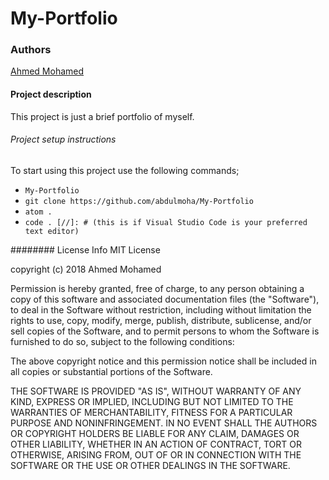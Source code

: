 # My-Portfolio


### Authors
[Ahmed Mohamed](https://github.com/abdulmoha)

#### Project description
This project is just a brief portfolio of myself.

###### Project setup instructions
To start using this project use the following commands;
- `My-Portfolio`
- `git clone https://github.com/abdulmoha/My-Portfolio`
- `atom .`
- `code . [//]: # (this is if Visual Studio Code is your preferred text editor)`

######## License Info
MIT License

copyright (c) 2018 Ahmed Mohamed

Permission is hereby granted, free of charge, to any person obtaining a copy of this software and associated documentation files (the "Software"), to deal in the Software without restriction, including without limitation the rights to use, copy, modify, merge, publish, distribute, sublicense, and/or sell copies of the Software, and to permit persons to whom the Software is furnished to do so, subject to the following conditions:

The above copyright notice and this permission notice shall be included in all copies or substantial portions of the Software.

THE SOFTWARE IS PROVIDED "AS IS", WITHOUT WARRANTY OF ANY KIND, EXPRESS OR IMPLIED, INCLUDING BUT NOT LIMITED TO THE WARRANTIES OF MERCHANTABILITY, FITNESS FOR A PARTICULAR PURPOSE AND NONINFRINGEMENT. IN NO EVENT SHALL THE AUTHORS OR COPYRIGHT HOLDERS BE LIABLE FOR ANY CLAIM, DAMAGES OR OTHER LIABILITY, WHETHER IN AN ACTION OF CONTRACT, TORT OR OTHERWISE, ARISING FROM, OUT OF OR IN CONNECTION WITH THE SOFTWARE OR THE USE OR OTHER DEALINGS IN THE SOFTWARE.
